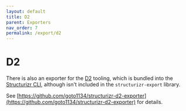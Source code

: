 ```yaml
---
layout: default
title: D2
parent: Exporters
nav_order: 7
permalink: /export/d2
---
```


# D2

There is also an exporter for the [D2](https://d2lang.com) tooling, which is bundled into the [Structurizr CLI](/cli), although isn't included in the `structurizr-export` library.

See [https://github.com/goto1134/structurizr-d2-exporter](https://github.com/goto1134/structurizr-d2-exporter) for details.